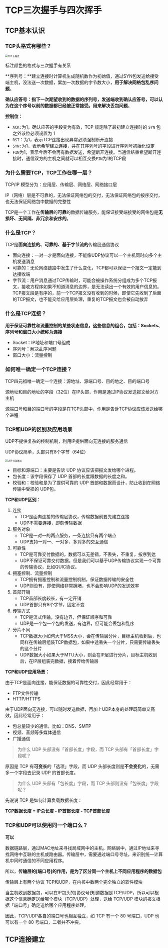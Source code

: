 # TCP三次握手与四次挥手

## TCP基本认识

### TCP头格式有哪些？

<img src="https://imgconvert.csdnimg.cn/aHR0cHM6Ly9jZG4uanNkZWxpdnIubmV0L2doL3hpYW9saW5jb2Rlci9JbWFnZUhvc3QyLyVFOCVBRSVBMSVFNyVBRSU5NyVFNiU5QyVCQSVFNyVCRCU5MSVFNyVCQiU5Qy9UQ1AtJUU0JUI4JTg5JUU2JUFDJUExJUU2JThGJUExJUU2JTg5JThCJUU1JTkyJThDJUU1JTlCJTlCJUU2JUFDJUExJUU2JThDJUE1JUU2JTg5JThCLzYuanBn?x-oss-process=image/format,png" alt="TCP 头格式" style="zoom:50%;" />

标注颜色的格式与三次握手有关系

**序列号：**建立连接时计算机生成随机数作为初始值，通过SYN包发送给接受端主机，没法送一次数据，累加一次数据的字节数大小，**用于解决网络包乱序问题**。

**确认应答号：**指下一次期望收到的数据的序列号，发送端收到确认应答号，可以认为在这个序号以前的数据都已经被正常接受。用来**解决丢包问题**。

**控制位：**

+ `ACK:`为1，确认应答的字段变为有效，TCP 规定除了最初建立连接时的 `SYN` 包之外该位必须设置为 1
+ `RST`：为1，表示TCP连接出现异常必须强制断开连接
+ `SYN:`为1，表示希望建立连接，并在其序列号的字段进行序列号初始化设定
+ `FIN`为1，表示今后不会再有数据发送，希望断开连接。当通信结束希望断开连接时，通信双方的主机之间就可以相互交换`FIN`为1的TCP段

### 为什么需要TCP，TCP工作在哪一层？

TCP/IP 模型分为：应用层、传输层、网络层、网络接口层

IP（网络）层是不可靠的，无法保证网络包的交付，无法保证网络包的按序交付，也无法保证网络包中数据的完整性

TCP是一个工作在**传输层**的**可靠**的数据传输服务，能保证接受端接受的网络包是**无损坏、无间隔、非冗余和安序的**。

### 什么是TCP？

TCP是**面向连接的、可靠的、基于字节流的**传输层通信协议

+ 面向连接：一对一才是面向连接，不能像UDP协议可以一个主机同时向多个主机发送消息
+ 可靠的：无论网络链路中发生了什么变化，TCP都可以保证一个报文一定能到达接收端
+ 字节流：用户消息通过TCP传输时，可能会被操作系统分组成为多个TCP报文，接收方程序如果不知道消息的边界，是无法读出一个有效的用户信息的。TCP报文段是有序的，前一个TCP报文没有收到的时候，即使它先收到了后面的TCP报文，也不能交给应用层处理，重复的TCP报文也会被自动放弃

### 什么是TCP连接？

**用于保证可靠性和流量控制的某些状态信息，这些信息的组合，包括：Sockets、序列号和窗口大小统称为连接**

+ Socket：IP地址和端口号组成
+ 序列号：解决乱序问题
+ 窗口大小：流量控制

### 如何唯一确定一个TCP连接？

TCP四元祖唯一确定一个连接：源地址、源端口号、目的地之、目的端口号

源地址和目的地址的字段（32位）在IP头部，作用是通过IP协议发送报文给对方主机

源端口号和目的端口号的字段是在TCP头部中，作用是告诉TCP协议应该发送给哪个进程

### TCP和UDP的区别及应用场景

UDP不提供复杂的控制机制，利用IP提供面向无连接的服务通信

UDP协议简单，头部只有8个字节（64位）

<img src="https://imgconvert.csdnimg.cn/aHR0cHM6Ly9jZG4uanNkZWxpdnIubmV0L2doL3hpYW9saW5jb2Rlci9JbWFnZUhvc3QyLyVFOCVBRSVBMSVFNyVBRSU5NyVFNiU5QyVCQSVFNyVCRCU5MSVFNyVCQiU5Qy9UQ1AtJUU0JUI4JTg5JUU2JUFDJUExJUU2JThGJUExJUU2JTg5JThCJUU1JTkyJThDJUU1JTlCJTlCJUU2JUFDJUExJUU2JThDJUE1JUU2JTg5JThCLzEyLmpwZw?x-oss-process=image/format,png" alt="UDP 头部格式" style="zoom:50%;" />

- 目标和源端口：主要是告诉 UDP 协议应该把报文发给哪个进程。
- 包长度：该字段保存了 UDP 首部的长度跟数据的长度之和。
- 校验和：校验和是为了提供可靠的 UDP 首部和数据而设计，防止收到在网络传输中受损的 UDP包。

**TCP和UDP区别：**

1. 连接
   + TCP是面向连接的传输层协议，传输数据前要先建立连接
   + UDP不需要连接，即刻传输数据
2. 服务对象
   + TCP是一对一的两点服务，一条连接只有两个端点
   + UDP支持一对一、一对多、多对多的交互通信
3. 可靠性
   + TCP是可靠交付数据的，数据可以无差错，不丢失，不重复，按序到达
   + UDP不保证可靠交付数据。但是我们可以基于UDP传输协议实现一个可靠的传输协议，比如QUIC协议。
4. 拥塞控制、流量控制
   + TCP拥有拥塞控制和流量控制机制，保证数据传输的安全性
   + UDP则没有，即使网络非常拥堵，也不会影响UDP的发送效率
5. 首部开销
   + TCP首部长度较长，有一定开销
   + UDP首部只有8个字节，固定不变
6. 传输方式
   + TCP是流式传输，没有边界，但保证顺序和可靠
   + UDP是一个包一个包的发送，有边界，但可能会丢包和乱序
7. 分片不同
   + TCP数据大小如何大于MSS大小，会在传输层分片，目标主机收到后，也同样在传输层组装TCP数据包，如果中途丢失一个分片，只需要传输丢失的这个分片
   + UDP数据大小如果大于MTU大小，则会在IP层进行分片，目标主机收到后，在IP层组装完数据，接着传给传输层

**TCP和UDP应用场景：**

由于TCP是面向连接，能保证数据的可靠性交付，因此经常用于：

+ FTP文件传输
+ HTTP/HTTPS

由于UDP面向无连接，可以随时发送数据，再加上UDP本身的处理既简单又高效，因此经常用于：

+ 包总量较少的通信，比如：DNS、SMTP
+ 视频、音频等多媒体通信
+ 广播通信

> 为什么 UDP 头部没有「首部长度」字段，而 TCP 头部有「首部长度」字段呢？

原因是 TCP 有**可变长**的「选项」字段，而 UDP 头部长度则是**不会变化**的，无需多一个字段去记录 UDP 的首部长度。

> 为什么 UDP 头部有「包长度」字段，而 TCP 头部则没有「包长度」字段呢？

先说说 TCP 是如何计算负载数据长度：

**TCP数据长度 = IP总长度 - IP首部长度 - TCP首部长度**

### TCP和UDP可以使用同一个端口么？

**可以**

数据链路层，通过MAC地址来寻找局域网中的主机。网络层中，通过IP地址来寻找网络中互联的主机或路由器。传输层中，需要通过端口号寻址，来识别统一计算机中同时通信的不同应用程序。

所以，**传输层的[端口号]的作用，是为了区分同一个主机上不同应用程序的数据包**

传输层上有两个协议 TCP和UDP，在内核中数两个完全独立的软件模块

当主机收到数据包，可以在IP包头的[协议号]知道数据是TCP/UDP，所以可以根据这个信息确定送给哪个模块（TCP/UDP）处理，送给 TCP/UDP 模块的报文根据「端口号」确定送给哪个应用程序处理。

因此，TCP/UDP各自的端口号也相互独立，如 TCP 有一个 80 号端口，UDP 也可以有一个 80 号端口，二者并不冲突。

## TCP连接建立

